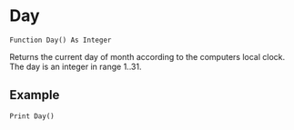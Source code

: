 <!--time-->
Day
===

```eppabasic
Function Day() As Integer
```

Returns the current day of month according to the computers local clock.
The day is an integer in range 1..31.

Example
---------
```eppabasic
Print Day()
```
